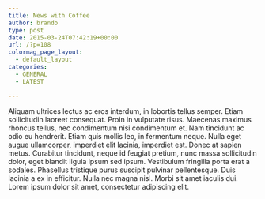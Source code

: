 ```yaml
---
title: News with Coffee
author: brando
type: post
date: 2015-03-24T07:42:19+00:00
url: /?p=108
colormag_page_layout:
  - default_layout
categories:
  - GENERAL
  - LATEST

---
```

Aliquam ultrices lectus ac eros interdum, in lobortis tellus semper. Etiam sollicitudin laoreet consequat. Proin in vulputate risus. Maecenas maximus rhoncus tellus, nec condimentum nisi condimentum et. Nam tincidunt ac odio eu hendrerit. Etiam quis mollis leo, in fermentum neque. Nulla eget augue ullamcorper, imperdiet elit lacinia, imperdiet est. Donec at sapien metus. Curabitur tincidunt, neque id feugiat pretium, nunc massa sollicitudin dolor, eget blandit ligula ipsum sed ipsum. Vestibulum fringilla porta erat a sodales. Phasellus tristique purus suscipit pulvinar pellentesque. Duis lacinia a ex in efficitur. Nulla nec magna nisl. Morbi sit amet iaculis dui. Lorem ipsum dolor sit amet, consectetur adipiscing elit.